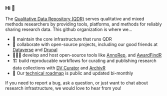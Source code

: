 ### Hi 👋
The [Qualitative Data Repository (QDR)](https://qdr.syr.edu/) serves qualitative and mixed methods researchers by providing tools, platforms, and methods for reliably sharing research data. This github organization is where we...

- 💾 maintain the core infrastructure that runs QDR
- 🤝 collaborate with open-source projects, including our good friends at [Dataverse](https://dataverse.org/) and [Drupal](https://www.drupal.org/)
- 👨🏻‍🍳 develop and host open-source tools like [AnnoRep](https://github.com/QualitativeDataRepository/AnnoREP-Frontend), and [AwardFindR](https://docs.ropensci.org/awardFindR/) 
- 🏗 build reproducable workflows for curating and publishing research data collections with [DV Curator](https://github.com/QualitativeDataRepository/dvcurator) and [ArchivR](https://github.com/QualitativeDataRepository/archivr)
- 📍 Our [technical roadmap](https://github.com/orgs/QualitativeDataRepository/projects/52) is public and updated bi-monthly

If you need to report a bug, ask a question, or just want to chat about research infrastructure, we would love to hear from you! 
